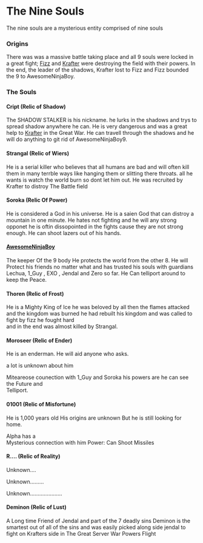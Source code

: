 # The Nine Souls

<!--- Portions of this page have strange formatting because they were copy-pasted from minecraft books. --->

The nine souls are a mysterious entity comprised of nine souls

### Origins

There was was a massive battle taking place and all 9 souls were locked in a great fight; [Fizz](fizzdev) and [Krafter](krafter) were destroying the field with their powers. In the end, the leader of the shadows, Krafter lost to Fizz and Fizz bounded the 9 to AwesomeNinjaBoy.

### The Souls

#### Cript (Relic of Shadow)

The SHADOW STALKER is his nickname. he lurks in the shadows and trys to spread shadow anywhere he can. He is very dangerous and was a great help to [Krafter](krafter) in the Great War. He can travell through the shadows and he will do anything to git rid of AwesomeNinjaBoy9.

#### Strangal (Relic of Wiers)

He is a serial killer
who believes that all
humans are bad and
will often kill them in 
many terrble ways like
hanging them or slitting
there throats. all he 
wants is watch the world
burn so dont let him 
out. He was recruited
by Krafter to distroy
The Battle field

#### Soroka (Relic Of Power)

He is considered a 
God in his universe. 
He is a saien God that
can distroy a mountain
in one minute. He hates not
fighting and he will 
any strong opponet
he is oftin dissopointed 
in the fights cause 
they are not strong 
enough. He can shoot
lazers out of his hands.

#### [AwesomeNinjaBoy](awesomeninjaboy9)

The keeper Of the 9 body He protects the world from the other 8.
He will Protect his friends no matter what and has trusted his souls with guardians
Lechua, 1_Guy , EXO ,
Jendal and Zero so far. He Can telliport around to keep the
Peace.  

#### Thoren (Relic of Frost)

He is a Mighty King of 
Ice he was beloved by
all then the flames
attacked and the 
kingdom was burned 
he had rebuilt his 
kingdom and was 
called to fight by 
fizz he fought hard  
and in the end was 
almost killed by 
Strangal.

#### Moroseer (Relic of Ender)

He is an enderman.
He will aid anyone who 
asks.

a lot is unknown about 
him

Miteareose counection
with 1_Guy and Soroka
his powers are he can
see the Future and  
Telliport.

#### 01001 (Relic of Misfortune)

He is 1,000 years old
His origins are unknown
But he is still looking
for home.

Alpha has a  
Mysterious connection
with him
Power: Can Shoot Missiles

#### R.... (Relic of Reality)

Unknown....

Unknown.........

Unknown.....................

#### Deminon (Relic of Lust)

A Long time Friend of
Jendal and part of 
the 7 deadly sins 
Deminon is the 
smartest out of all of 
the sins and was 
easily picked along 
side jendal to fight 
on Krafters side in
The Great Server
War
Powers Flight
